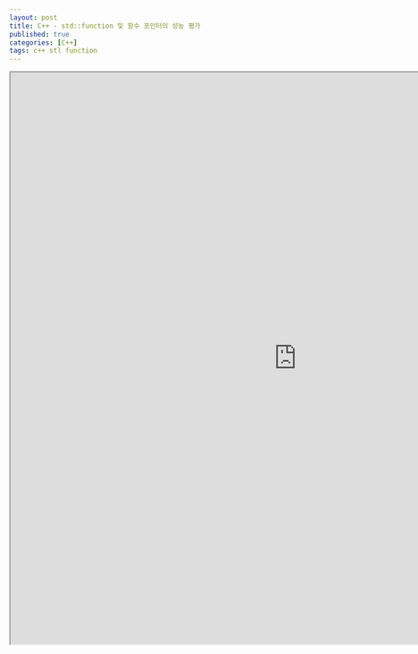 ```yaml
---
layout: post
title: C++ - std::function 및 함수 포인터의 성능 평가
published: true
categories: [C++]
tags: c++ stl function
---
```

<iframe width="1024" height="1024" src="https://docs.google.com/document/d/e/2PACX-1vS_oj5Mprgc6DLWwJOmum9Ijm-jqTC4cMP3msE-rJSrmfJ3TV2b_fhmalEtAQJDM7FFVkKYoe97S7iG/pub?embedded=true"></iframe>   
  